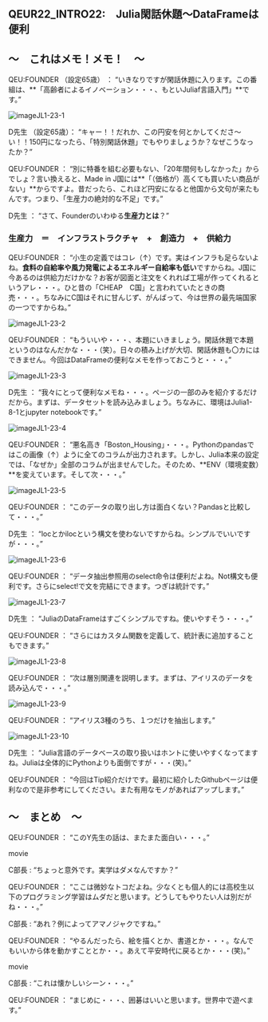 ## QEUR22_INTRO22:　Julia閑話休題～DataFrameは便利

## ～　これはメモ！メモ！　～

QEU:FOUNDER （設定65歳） ： “いきなりですが閑話休題に入ります。この番組は、**「高齢者によるイノベーション・・・、もといJuliaf言語入門」**です。”

![imageJL1-23-1](https://introJL1973.github.io/images/imageJL1-23-1.jpg)

D先生 （設定65歳）： “キャー！！だれか、この円安を何とかしてくださ～い！！150円になったら、「特別閑話休題」でもやりましょうか？なぜこうなったか？”

QEU:FOUNDER ： “別に特番を組む必要もない、「20年間何もしなかった」からでしょ？言い換えると、Made in J国には**「（価格が）高くても買いたい商品がない」**からですよ。昔だったら、これほど円安になると他国から文句が来たもんです。つまり、「生産力の絶対的な不足」です。”

D先生 ： “さて、Founderのいわゆる**生産力とは**？”

### 生産力　＝　インフラストラクチャ　+　創造力　+　供給力

QEU:FOUNDER ： “小生の定義ではコレ（↑）です。実はインフラも足らないよね。**食料の自給率や風力発電によるエネルギー自給率も低い**ですからね。J国に今あるのは供給力だけかな？お客が図面と注文をくれれば工場が作ってくれるというアレ・・・。ひと昔の「CHEAP　C国」と言われていたときの商売・・・。ちなみにC国はそれに甘んじず、がんばって、今は世界の最先端国家の一つですからね。”

![imageJL1-23-2](https://introJL1973.github.io/images/imageJL1-23-2.jpg)

QEU:FOUNDER ： “もういいや・・・、本題にいきましょう。閑話休題で本題というのはなんだかな・・・（笑）。日々の積み上げが大切、閑話休題も〇カにはできません。今回はDataFrameの便利なメモを作っておこうと・・・。”

![imageJL1-23-3](https://introJL1973.github.io/images/imageJL1-23-3.jpg)

D先生 ： “我々にとって便利なメモね・・・。ページの一部のみを紹介するだけだから。まずは、データセットを読み込みましょう。ちなみに、環境はJulia1-8-1とjupyter notebookです。”

![imageJL1-23-4](https://introJL1973.github.io/images/imageJL1-23-4.jpg)

QEU:FOUNDER ： “悪名高き「Boston_Housing」・・・。Pythonのpandasではこの画像（↑）ように全てのコラムが出力されます。しかし、Julia本来の設定では、「なぜか」全部のコラムが出ませんでした。そのため、**ENV（環境変数）**を変えています。そして次・・・。”

![imageJL1-23-5](https://introJL1973.github.io/images/imageJL1-23-5.jpg)

QEU:FOUNDER ： “このデータの取り出し方は面白くない？Pandasと比較して・・・。”

D先生 ： “locとかilocという構文を使わないですからね。シンプルでいいですが・・・。”

![imageJL1-23-6](https://introJL1973.github.io/images/imageJL1-23-6.jpg)

QEU:FOUNDER ： “データ抽出参照用のselect命令は便利だよね。Not構文も便利です。さらにselect!で文を完結にできます。つぎは統計です。”

![imageJL1-23-7](https://introJL1973.github.io/images/imageJL1-23-7.jpg)

D先生 ： “JuliaのDataFrameはすごくシンプルですね。使いやすそう・・・。”

QEU:FOUNDER ： “さらにはカスタム関数を定義して、統計表に追加することもできます。”

![imageJL1-23-8](https://introJL1973.github.io/images/imageJL1-23-8.jpg)

QEU:FOUNDER ： “次は層別関連を説明します。まずは、アイリスのデータを読み込んで・・・。”

![imageJL1-23-9](https://introJL1973.github.io/images/imageJL1-23-9.jpg)

QEU:FOUNDER ： “アイリス3種のうち、１つだけを抽出します。”

![imageJL1-23-10](https://introJL1973.github.io/images/imageJL1-23-10.jpg)

D先生 ： “Julia言語のデータベースの取り扱いはホントに使いやすくなってますね。Juliaは全体的にPythonよりも面倒ですが・・・(笑)。”

QEU:FOUNDER ： “今回はTip紹介だけです。最初に紹介したGithubページは便利なので是非参考にしてください。また有用なモノがあればアップします。”



## ～　まとめ　～


QEU:FOUNDER ： “このY先生の話は、またまた面白い・・・。”


movie

C部長 : “ちょっと意外です。実学はダメなんですか？”

QEU:FOUNDER ： “ここは微妙なトコだよね。少なくとも個人的には高校生以下のプログラミング学習はムダだと思います。どうしてもやりたい人は別だがね・・・。”

C部長 : “あれ？例によってアマノジャクですね。”

QEU:FOUNDER ： “やるんだったら、絵を描くとか、書道とか・・・。なんでもいいから体を動かすこととか・・。あえて平安時代に戻るとか・・・(笑)。”


movie

C部長 : “これは懐かしいシーン・・・。”

QEU:FOUNDER ： “まじめに・・・、囲碁はいいと思います。世界中で遊べます。”


